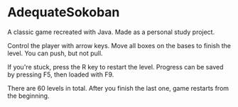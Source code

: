 # AdequateSokoban
A classic game recreated with Java. Made as a personal study project.

Control the player with arrow keys. Move all boxes on the bases to finish the level. You can push, but not  pull.

If you're stuck, press the R key to restart the level. Progress can be saved by pressing F5, then loaded with F9.

There are 60 levels in total. After you finish the last one, game restarts from the beginning.

